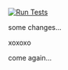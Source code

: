 [![Run Tests](https://github.com/ShariqT/test1010/actions/workflows/run_test.yml/badge.svg)](https://github.com/ShariqT/test1010/actions/workflows/run_test.yml)


some changes...

xoxoxo

come again...